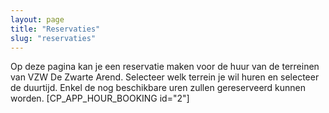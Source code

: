 ```yaml
---
layout: page
title: "Reservaties"
slug: "reservaties"
---
```


Op deze pagina kan je een reservatie maken voor de huur van de terreinen van VZW De Zwarte Arend. Selecteer welk terrein je wil huren en selecteer de duurtijd. Enkel de nog beschikbare uren zullen gereserveerd kunnen worden. [CP_APP_HOUR_BOOKING id="2"]
